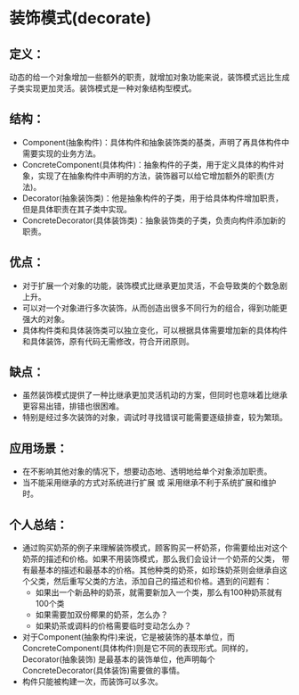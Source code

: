 # 装饰模式(decorate)

## 定义：
动态的给一个对象增加一些额外的职责，就增加对象功能来说，装饰模式远比生成子类实现更加灵活。装饰模式是一种对象结构型模式。

## 结构：
* Component(抽象构件)：具体构件和抽象装饰类的基类，声明了再具体构件中需要实现的业务方法。
* ConcreteComponent(具体构件)：抽象构件的子类，用于定义具体的构件对象，实现了在抽象构件中声明的方法，装饰器可以给它增加额外的职责(方法)。
* Decorator(抽象装饰类)：他是抽象构件的子类，用于给具体构件增加职责，但是具体职责在其子类中实现。
* ConcreteDecorator(具体装饰类)：抽象装饰类的子类，负责向构件添加新的职责。

## 优点：
* 对于扩展一个对象的功能，装饰模式比继承更加灵活，不会导致类的个数急剧上升。
* 可以对一个对象进行多次装饰，从而创造出很多不同行为的组合，得到功能更强大的对象。
* 具体构件类和具体装饰类可以独立变化，可以根据具体需要增加新的具体构件和具体装饰，原有代码无需修改，符合开闭原则。

## 缺点：
* 虽然装饰模式提供了一种比继承更加灵活机动的方案，但同时也意味着比继承更容易出错，排错也很困难。
* 特别是经过多次装饰的对象，调试时寻找错误可能需要逐级排查，较为繁琐。

## 应用场景：
* 在不影响其他对象的情况下，想要动态地、透明地给单个对象添加职责。
* 当不能采用继承的方式对系统进行扩展 或 采用继承不利于系统扩展和维护时。

## 个人总结：
* 通过购买奶茶的例子来理解装饰模式，顾客购买一杯奶茶，你需要给出对这个奶茶的描述和价格。如果不用装饰模式，那么我们会设计一个奶茶的父类，
带有最基本的描述和最基本的价格。其他种类的奶茶，如珍珠奶茶则会继承自这个父类，然后重写父类的方法，添加自己的描述和价格。遇到的问题有：
   * 如果出一个新品种的奶茶，就需要新加入一个类，那么有100种奶茶就有100个类
   * 如果需要加双份椰果的奶茶，怎么办？
   * 如果奶茶或调料的价格需要临时变动怎么办？
* 对于Component(抽象构件)来说，它是被装饰的基本单位，而ConcreteComponent(具体构件)则是它不同的表现形式。同样的，Decorator(抽象装饰)
是最基本的装饰单位，他声明每个ConcreteDecorator(具体装饰)需要做的事情。
* 构件只能被构建一次，而装饰可以多次。



